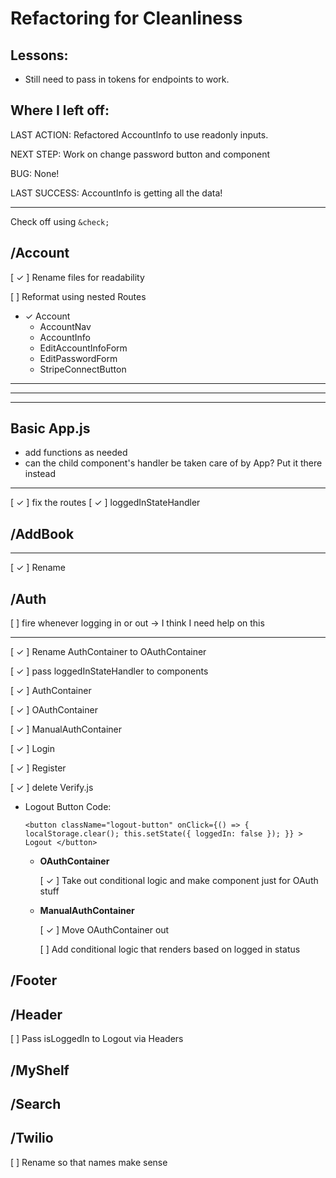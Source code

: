 # Refactoring for Cleanliness

## Lessons:

- Still need to pass in tokens for endpoints to work.

## Where I left off:

LAST ACTION: Refactored AccountInfo to use readonly inputs.

NEXT STEP: Work on change password button and component

BUG: None!

LAST SUCCESS: AccountInfo is getting all the data!

---

Check off using `&check;`

## /Account

[ &check; ] Rename files for readability

[ ] Reformat using nested Routes

- &check; Account
  - AccountNav
  - AccountInfo
  - EditAccountInfoForm
  - EditPasswordForm
  - StripeConnectButton

---

---

---

## Basic App.js

- add functions as needed
- can the child component's handler be taken care of by App? Put it there instead

---

[ &check; ] fix the routes
[ &check; ] loggedInStateHandler

## /AddBook

---

[ &check; ] Rename

## /Auth

[ ] fire whenever logging in or out -> I think I need help on this

---

[ &check; ] Rename AuthContainer to OAuthContainer

[ &check; ] pass loggedInStateHandler to components

[ &check; ] AuthContainer

[ &check; ] OAuthContainer

[ &check; ] ManualAuthContainer

[ &check; ] Login

[ &check; ] Register

[ &check; ] delete Verify.js

- Logout Button Code:

  `<button className="logout-button" onClick={() => { localStorage.clear(); this.setState({ loggedIn: false }); }} > Logout </button>`

  - **OAuthContainer**

    [ &check; ] Take out conditional logic and make component just for OAuth stuff

  - **ManualAuthContainer**

    [ &check; ] Move OAuthContainer out

    [ ] Add conditional logic that renders based on logged in status

## /Footer

## /Header

[ ] Pass isLoggedIn to Logout via Headers

## /MyShelf

## /Search

## /Twilio

[ ] Rename so that names make sense
